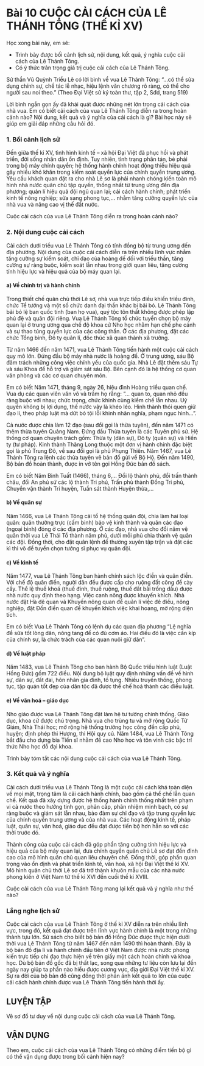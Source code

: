 # Bài 10 CUỘC CẢI CÁCH CỦA LÊ THÁNH TÔNG (THẾ KỈ XV)

Học xong bài này, em sẽ:
- Trình bày được bối cảnh lịch sử, nội dung, kết quả, ý nghĩa cuộc cải cách của Lê Thánh Tông.
- Có ý thức trân trọng giá trị cuộc cải cách của Lê Thánh Tông.

Sử thần Vũ Quỳnh Triều Lê có lời bình về vua Lê Thánh Tông: “...có thể sửa dụng chính sự, chế tác lễ nhạc, hiệu lệnh văn chương rõ ràng, có thể cho người sau noi theo.”
(Theo Đại Việt sử ký toàn thư, tập 2, Sđd, trang 519)

Lời bình ngắn gọn ấy đã khái quát được những nét lớn trong cải cách của nhà vua. Em có biết cải cách của vua Lê Thánh Tông diễn ra trong hoàn cảnh nào? Nội dung, kết quả và ý nghĩa của cải cách là gì? Bài học này sẽ giúp em giải đáp những câu hỏi đó.

### 1. Bối cảnh lịch sử

Đến giữa thế kỉ XV, tình hình kinh tế – xã hội Đại Việt đã phục hồi và phát triển, đời sống nhân dân ổn định. Tuy nhiên, tình trạng phân tán, bè phái trong bộ máy chính quyền; hệ thống hành chính hoạt động thiếu hiệu quả gây nhiều khó khăn trong kiểm soát quyền lực của chính quyền trung ương.
Yêu cầu khách quan đặt ra cho nhà Lê sơ là phải nhanh chóng kiến toàn mô hình nhà nước quân chủ tập quyền, thống nhất từ trung ương đến địa phương; quản lí hiệu quả đội ngũ quan lại; cải cách hành chính; phát triển kinh tế nông nghiệp; sửa sang phong tục,... nhằm tăng cường quyền lực của nhà vua và nâng cao vị thế đất nước.

Cuộc cải cách của vua Lê Thánh Tông diễn ra trong hoàn cảnh nào?

### 2. Nội dung cuộc cải cách

Cải cách dưới triều vua Lê Thánh Tông có tính đồng bộ từ trung ương đến địa phương. Nội dung của cuộc cải cách diễn ra trên nhiều lĩnh vực nhằm tăng cường sự kiểm soát, chỉ đạo của hoàng đế đối với triều thần, tăng cường sự ràng buộc, kiểm soát lẫn nhau trong giới quan liêu, tăng cường tính hiệu lực và hiệu quả của bộ máy quan lại.
#### a) Về chính trị và hành chính

Trong thiết chế quân chủ thời Lê sơ, nhà vua trực tiếp điều khiển triều đình, chức Tể tướng và một số chức danh đại thần khác bị bãi bỏ. Lê Thánh Tông bãi bỏ lệ ban quốc tính (ban họ vua), quý tộc tôn thất không được phép lập phủ đệ và quân đội riêng.
Vua Lê Thánh Tông tổ chức tuyển chọn bộ máy quan lại ở trung ương qua chế độ khoa cử Nho học nhằm hạn chế phe cánh và sự thao túng quyền lực của các công thần. Ở các địa phương, đặt các chức Tổng binh, Đô ty quản lí, đốc thúc xã quan thành xã trưởng.

Từ năm 1466 đến năm 1471, vua Lê Thánh Tông tiến hành một cuộc cải cách quy mô lớn. Đứng đầu bộ máy nhà nước là hoàng đế. Ở trung ương, sáu Bộ đảm trách những công việc chính yếu của quốc gia. Nhà Lê đặt thêm sáu Tự và sáu Khoa để hỗ trợ và giám sát sáu Bộ. Bên cạnh đó là hệ thống cơ quan văn phòng và các cơ quan chuyên môn.

Em có biết
Năm 1471, tháng 9, ngày 26, hiệu đình Hoàng triều quan chế. Vua dụ các quan viên văn võ và trăm họ rằng: “… quan to, quan nhỏ đều ràng buộc với nhau; chức trọng, chức khinh cùng kiềm chế lẫn nhau. Uỷ quyền không bị lợi dụng, thế nước vậy là khéo léo. Hình thành thói quen giữ đạo lí, theo pháp luật mà dứt bỏ tội lỗi khinh nhân nghĩa, phạm ngục hình...”.

Cả nước được chia làm 12 đạo (sau đổi gọi là thừa tuyên), đến năm 1471 có thêm thừa tuyên Quảng Nam. Đứng đầu Thừa tuyên là các Tuyên phủ sứ. Hệ thống cơ quan chuyên trách gồm: Thừa ty (dân sự), Đô ty (quân sự) và Hiến ty (tư pháp).
Kinh thành Thăng Long thuộc một đơn vị hành chính đặc biệt gọi là phủ Trung Đô, về sau đổi gọi là phủ Phụng Thiên.
Năm 1467, vua Lê Thánh Tông ra lệnh các thừa tuyên vẽ bản đồ gửi về Bộ Hộ. Đến năm 1490, Bộ bản đồ hoàn thành, được in vở tên gọi Hồng Đức bản đồ sách.

Em có biết
Năm Binh Tuất (1466), tháng 6,... Đổi lộ thành phủ, đổi trấn thành châu, đổi An phủ sứ các lộ thành Tri phủ, Trấn phủ thành Đồng Tri phủ, Chuyển vận thành Tri huyện, Tuần sát thành Huyện thừa,...

#### b) Về quân sự

Năm 1466, vua Lê Thánh Tông cải tổ hệ thống quân đội, chia làm hai loại quân: quân thường trực (cấm binh) bảo vệ kinh thành và quân các đạo (ngoại binh) đóng ở các địa phương.
Ở các đạo, nhà vua cho đổi năm vệ quân thời vua Lê Thái Tổ thành năm phủ, dưới mỗi phủ chia thành vệ quân các đội. Đồng thời, cho đặt quân lệnh để thường xuyên tập trận và đặt các kì thi võ để tuyển chọn tướng sĩ phục vụ quân đội.
#### c) Về kinh tế

Năm 1477, vua Lê Thánh Tông ban hành chính sách lộc điền và quân điền. Với chế độ quân điền, người dân đều được cấp cho ruộng đất công để cày cấy. Thể lệ thuế khoá (thuế đinh, thuế ruộng, thuế đất bãi trống dầu) được nhà nước quy định theo hạng. Việc canh nông được khuyến khích. Nhà nước đặt Hà đê quan và Khuyến nông quan để quản lí việc đê điều, nông nghiệp, đặt Đồn điền quan để khuyến khích việc khai hoang, mở rộng diện tích.

Em có biết
Vua Lê Thánh Tông có lệnh dụ các quan địa phương “Lệ nghĩa để sửa tốt lòng dân, nông tang để có đủ cơm áo. Hai điều đó là việc cần kíp của chính sự, là chức trách của các quan nuôi giữ dân”.

#### d) Về luật pháp

Năm 1483, vua Lê Thánh Tông cho ban hành Bộ Quốc triều hình luật (Luật Hồng Đức) gồm 722 điều. Nội dung bộ luật quy định những vấn đề về hình sự, dân sự, đất đai, hôn nhân gia đình, tố tụng. Nhiều truyền thống, phong tục, tập quán tốt đẹp của dân tộc đã được thể chế hoá thành các điều luật.
#### e) Về văn hoá – giáo dục

Nho giáo được vua Lê Thánh Tông đặt làm hệ tư tưởng chính thống.
Giáo dục, khoa cử được chú trọng. Nhà vua cho trùng tu và mở rộng Quốc Tử Giám, Nhà Thái học; mở rộng hệ thống trường học công đến cấp phủ, huyện; định phép thi Hương, thi Hội quy củ. Năm 1484, vua Lê Thánh Tông bắt đầu cho dựng bia Tiến sĩ nhằm đề cao Nho học và tôn vinh các bậc trí thức Nho học đỗ đại khoa.

Trình bày tóm tắt các nội dung cuộc cải cách của vua Lê Thánh Tông.

### 3. Kết quả và ý nghĩa

Cải cách dưới triều vua Lê Thánh Tông là một cuộc cải cách khá toàn diện về mọi mặt, trọng tâm là cải cách hành chính, bao gồm cả thể chế lẫn quan chế. Kết quả đã xây dựng được hệ thống hành chính thống nhất trên phạm vi cả nước theo hướng tinh gọn, phân cấp, phân nhiệm minh bạch, có sự ràng buộc và giám sát lẫn nhau, bảo đảm sự chỉ đạo và tập trung quyền lực của chính quyền trung ương và của nhà vua. Các hoạt động kinh tế, pháp luật, quân sự, văn hoá, giáo dục đều đạt được tiến bộ hơn hẳn so với các thời trước đó.

Thành công của cuộc cải cách đã góp phần tăng cường tính hiệu lực và hiệu quả của bộ máy quan lại, đưa chính quyền quân chủ Lê sơ đạt đến đỉnh cao của mô hình quân chủ quan liêu chuyên chế. Đồng thời, góp phần quan trọng vào ổn định và phát triển kinh tế, văn hoá, xã hội Đại Việt thế kỉ XV. Mô hình quân chủ thời Lê sơ đã trở thành khuôn mẫu của các nhà nước phong kiến ở Việt Nam từ thế kỉ XVI đến cuối thế kỉ XVIII.

Cuộc cải cách của vua Lê Thánh Tông mang lại kết quả và ý nghĩa như thế nào?

### Lắng nghe lịch sử

Cuộc cải cách của vua Lê Thánh Tông ở thế kỉ XV diễn ra trên nhiều lĩnh vực, trong đó, kết quả đạt được trên lĩnh vực hành chính là một trong những thành tựu lớn. Sử sách cho biết bộ bản đồ Hồng Đức được thực hiện dưới thời vua Lê Thánh Tông từ năm 1467 đến năm 1490 thì hoàn thành. Đây là bộ bản đồ địa lí và hành chính đầu tiên ở Việt Nam được nhà nước phong kiến trực tiếp chỉ đạo thực hiện về trên giấy một cách hoàn chỉnh và khoa học. Dù bộ bản đồ gốc đã bị thất lạc, song qua những tư liệu còn lưu lại đến ngày nay giúp ta phần nào hiểu được cương vực, địa giới Đại Việt thế kỉ XV. Sự ra đời của bộ bản đồ cũng đồng thời phản ánh kết quả to lớn của cuộc cải cách hành chính được vua Lê Thánh Tông tiến hành thời ấy.

## LUYỆN TẬP

Vẽ sơ đồ tư duy về nội dung cuộc cải cách của vua Lê Thánh Tông.

## VẬN DỤNG

Theo em, cuộc cải cách của vua Lê Thánh Tông có những điểm tiến bộ gì có thể vận dụng được trong bối cảnh hiện nay?
